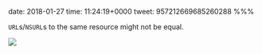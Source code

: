 date: 2018-01-27
time: 11:24:19+0000
tweet: 957212669685260288
%%%

`URL`s/`NSURL`s to the same resource might not be equal.

![](DUiz1x3WsAEjxOf.jpg)
